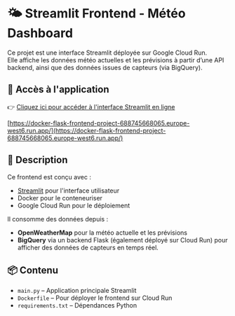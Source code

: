 # 🌤️ Streamlit Frontend - Météo Dashboard

Ce projet est une interface Streamlit déployée sur Google Cloud Run.  
Elle affiche les données météo actuelles et les prévisions à partir d’une API backend, ainsi que des données issues de capteurs (via BigQuery).

## 🚀 Accès à l'application

👉 [Cliquez ici pour accéder à l'interface Streamlit en ligne](https://docker-flask-frontend-project-688745668065.europe-west6.run.app/)

[https://docker-flask-frontend-project-688745668065.europe-west6.run.app/](https://docker-flask-frontend-project-688745668065.europe-west6.run.app/)
## 🔧 Description

Ce frontend est conçu avec :
- [Streamlit](https://streamlit.io/) pour l'interface utilisateur
- Docker pour le conteneuriser
- Google Cloud Run pour le déploiement

Il consomme des données depuis :
- **OpenWeatherMap** pour la météo actuelle et les prévisions
- **BigQuery** via un backend Flask (également déployé sur Cloud Run) pour afficher des données de capteurs en temps réel.

## 📦 Contenu

- `main.py` – Application principale Streamlit
- `Dockerfile` – Pour déployer le frontend sur Cloud Run
- `requirements.txt` – Dépendances Python

